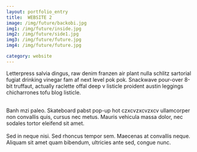 ```yaml
---
layout: portfolio_entry
title: 	WEBSITE 2
image: /img/future/backobi.jpg
img1: /img/future/inside.jpg
img2: /img/future/side1.jpg
img3: /img/future/future.jpg
img4: /img/future/future.jpg

category: website
---
```



Letterpress salvia dingus, raw denim franzen air plant nulla schlitz sartorial fugiat drinking vinegar fam af next level pok pok. Snackwave pour-over 8-bit truffaut, actually raclette offal deep v listicle proident austin leggings chicharrones tofu blog listicle.<br><br>



<p class="col">
Banh mzi paleo. Skateboard pabst pop-up hot czxcvzxcvzxcv ullamcorper non convallis quis, cursus nec metus. Mauris vehicula massa dolor, nec sodales tortor eleifend sit amet. <br><br>
Sed in neque nisi. Sed rhoncus tempor sem. Maecenas at convallis neque. Aliquam sit amet quam bibendum, ultricies ante sed, congue nunc.
</p>


   <a class="chocolat-image" href="{{ site.baseurl }}{{ page.img1 }}" title="caption image 2">
	<img class="image lazy"  data-original="{{ site.baseurl }}{{ page.img1 }}" >
    </a>
